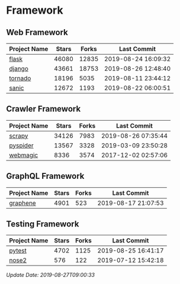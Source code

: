 # Framework

## Web Framework

| Project Name | Stars | Forks | Last Commit |
| ------------ | ----- | ----- | ----------- |
| [flask](https://github.com/pallets/flask) | 46080 | 12835 | 2019-08-24 16:09:32 |
| [django](https://github.com/django/django) | 43661 | 18753 | 2019-08-26 12:48:40 |
| [tornado](https://github.com/tornadoweb/tornado) | 18196 | 5035 | 2019-08-11 23:44:12 |
| [sanic](https://github.com/huge-success/sanic) | 12672 | 1193 | 2019-08-22 06:00:51 |

## Crawler Framework

| Project Name | Stars | Forks | Last Commit |
| ------------ | ----- | ----- | ----------- |
| [scrapy](https://github.com/scrapy/scrapy) | 34126 | 7983 | 2019-08-26 07:35:44 |
| [pyspider](https://github.com/binux/pyspider) | 13567 | 3328 | 2019-03-09 23:50:28 |
| [webmagic](https://github.com/code4craft/webmagic) | 8336 | 3574 | 2017-12-02 02:57:06 |

## GraphQL Framework

| Project Name | Stars | Forks | Last Commit |
| ------------ | ----- | ----- | ----------- |
| [graphene](https://github.com/graphql-python/graphene) | 4901 | 523 | 2019-08-17 21:07:53 |

## Testing Framework

| Project Name | Stars | Forks | Last Commit |
| ------------ | ----- | ----- | ----------- |
| [pytest](https://github.com/pytest-dev/pytest) | 4702 | 1125 | 2019-08-25 16:41:17 |
| [nose2](https://github.com/nose-devs/nose2) | 576 | 122 | 2019-07-12 15:42:18 |

*Update Date: 2019-08-27T09:00:33*